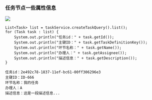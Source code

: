 ###  任务节点一些属性信息 

![](https://fgq233.github.io/imgs/workflow/flow53.png)


```
List<Task> list = taskService.createTaskQuery().list();
for (Task task : list) {
    System.out.println("任务id：" + task.getId());
    System.out.println("主键ID：" + task.getTaskDefinitionKey());
    System.out.println("环节名称：" + task.getName());
    System.out.println("办理人：" + task.getAssignee());
    System.out.println("描述信息：" + task.getDescription());
}
        
任务id：2e492c78-1837-11ef-bc61-00ff306296e3
主键ID：ID-666
环节名称：我的任务
办理人：A
描述信息：这是一段描述信息...      
```


